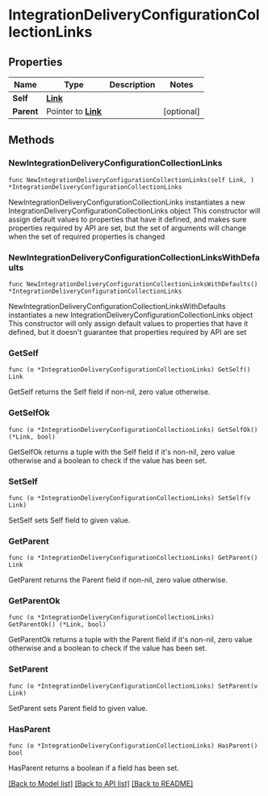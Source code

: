 # IntegrationDeliveryConfigurationCollectionLinks

## Properties

Name | Type | Description | Notes
------------ | ------------- | ------------- | -------------
**Self** | [**Link**](Link.md) |  | 
**Parent** | Pointer to [**Link**](Link.md) |  | [optional] 

## Methods

### NewIntegrationDeliveryConfigurationCollectionLinks

`func NewIntegrationDeliveryConfigurationCollectionLinks(self Link, ) *IntegrationDeliveryConfigurationCollectionLinks`

NewIntegrationDeliveryConfigurationCollectionLinks instantiates a new IntegrationDeliveryConfigurationCollectionLinks object
This constructor will assign default values to properties that have it defined,
and makes sure properties required by API are set, but the set of arguments
will change when the set of required properties is changed

### NewIntegrationDeliveryConfigurationCollectionLinksWithDefaults

`func NewIntegrationDeliveryConfigurationCollectionLinksWithDefaults() *IntegrationDeliveryConfigurationCollectionLinks`

NewIntegrationDeliveryConfigurationCollectionLinksWithDefaults instantiates a new IntegrationDeliveryConfigurationCollectionLinks object
This constructor will only assign default values to properties that have it defined,
but it doesn't guarantee that properties required by API are set

### GetSelf

`func (o *IntegrationDeliveryConfigurationCollectionLinks) GetSelf() Link`

GetSelf returns the Self field if non-nil, zero value otherwise.

### GetSelfOk

`func (o *IntegrationDeliveryConfigurationCollectionLinks) GetSelfOk() (*Link, bool)`

GetSelfOk returns a tuple with the Self field if it's non-nil, zero value otherwise
and a boolean to check if the value has been set.

### SetSelf

`func (o *IntegrationDeliveryConfigurationCollectionLinks) SetSelf(v Link)`

SetSelf sets Self field to given value.


### GetParent

`func (o *IntegrationDeliveryConfigurationCollectionLinks) GetParent() Link`

GetParent returns the Parent field if non-nil, zero value otherwise.

### GetParentOk

`func (o *IntegrationDeliveryConfigurationCollectionLinks) GetParentOk() (*Link, bool)`

GetParentOk returns a tuple with the Parent field if it's non-nil, zero value otherwise
and a boolean to check if the value has been set.

### SetParent

`func (o *IntegrationDeliveryConfigurationCollectionLinks) SetParent(v Link)`

SetParent sets Parent field to given value.

### HasParent

`func (o *IntegrationDeliveryConfigurationCollectionLinks) HasParent() bool`

HasParent returns a boolean if a field has been set.


[[Back to Model list]](../README.md#documentation-for-models) [[Back to API list]](../README.md#documentation-for-api-endpoints) [[Back to README]](../README.md)



